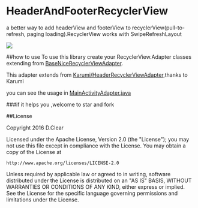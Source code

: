 # HeaderAndFooterRecyclerView
a better way to add headerView and footerView to recyclerView(pull-to-refresh, paging loading).RecyclerView works with SwipeRefreshLayout

![](https://github.com/vienan/HeaderAndFooterRecyclerView/blob/master/screenshot/screenshot.gif)


##how to use
 To use this library create your RecyclerView.Adapter classes extending from [BaseNiceRecyclerViewAdapter](https://github.com/vienan/HeaderAndFooterRecyclerView/blob/master/library/src/main/java/com/vienan/baseNiceRecyclerViewAdapter/BaseNiceRecyclerViewAdapter.java).
 
This adapter extends from [Karumi/HeaderRecyclerViewAdapter](https://github.com/Karumi/HeaderRecyclerView),thanks to Karumi

you can see the usage in [MainActivityAdapter.java](https://github.com/vienan/HeaderAndFooterRecyclerView/blob/master/app/src/main/java/com/vienan/recyclerview/adapter/MainActivityAdapter.java)


###if it helps you ,welcome to star and fork


##License

Copyright 2016 D.Clear

Licensed under the Apache License, Version 2.0 (the "License");
you may not use this file except in compliance with the License.
You may obtain a copy of the License at

    http://www.apache.org/licenses/LICENSE-2.0

Unless required by applicable law or agreed to in writing, software
distributed under the License is distributed on an "AS IS" BASIS,
WITHOUT WARRANTIES OR CONDITIONS OF ANY KIND, either express or implied.
See the License for the specific language governing permissions and
limitations under the License.

